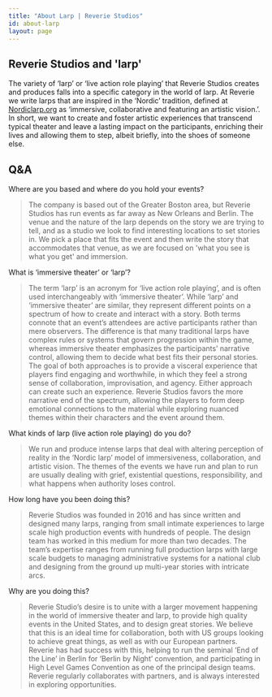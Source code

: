 ```yaml
---
title: "About Larp | Reverie Studios"
id: about-larp
layout: page
---
```


## Reverie Studios and 'larp'

The variety of ‘larp’ or ‘live action role playing’ that Reverie Studios creates and produces falls into a specific category in the world of larp. At Reverie we write larps that are inspired in the ‘Nordic’ tradition, defined at [Nordiclarp.org][nordic] as ‘immersive, collaborative and featuring an artistic vision.’. In short, we want to create and foster artistic experiences that transcend typical theater and leave a lasting impact on the participants, enriching their lives and allowing them to step, albeit briefly, into the shoes of someone else.

## Q&A

Where are you based and where do you hold your events?

> The company is based out of the Greater Boston area, but Reverie Studios has run events as far away as New Orleans and Berlin. The venue and the nature of the larp depends on the story we are trying to tell, and as a studio we look to find interesting locations to set stories in. We pick a place that fits the event and then write the story that accommodates that venue, as we are focused on 'what you see is what you get' and immersion.

What is ‘immersive theater’ or ‘larp’?

> The term ‘larp’ is an acronym for ‘live action role playing’, and is often used interchangeably with ‘immersive  theater’. While ‘larp’ and ‘immersive theater’ are similar, they represent different points on a spectrum of how to create and interact with a story. Both terms connote that an event’s attendees are active participants rather than mere observers. The difference is that many traditional larps have complex rules or systems that govern progression within the game, whereas immersive theater emphasizes the participants’ narrative control, allowing them to decide what best fits their personal stories. The goal of both approaches is to provide a visceral experience that players find engaging and worthwhile, in which they feel a strong sense of collaboration, improvisation, and agency. Either approach can create such an experience. Reverie Studios favors the more narrative end of the spectrum, allowing the players to form deep emotional connections to the material while exploring nuanced themes within their characters and the event around them.

What kinds of larp (live action role playing) do you do?

> We run and produce intense larps that deal with altering perception of reality in the ‘Nordic larp’ model of immersiveness, collaboration, and artistic vision. The themes of the events we have run and plan to run are usually dealing with grief, existential questions, responsibility, and what happens when authority loses control.

How long have you been doing this?

> Reverie Studios was founded in 2016 and has since written and designed many larps, ranging from small intimate experiences to large scale high production events with hundreds of people. The design team has worked in this medium for more than two decades. The team’s expertise ranges from running full production larps with large scale budgets to managing administrative systems for a national club and designing from the ground up multi-year stories with intricate arcs.

Why are you doing this?

> Reverie Studio’s desire is to unite with a larger movement happening in the world of immersive theater and larp, to provide high quality events in the United States, and to design great stories.  We believe that this is an ideal time for collaboration, both with US groups looking to achieve great things, as well as with our European partners. Reverie has had success with this, helping to run the seminal ‘End of the Line’ in Berlin for ‘Berlin by Night’ convention, and participating in High Level Games Convention as one of the principal design teams. Reverie regularly collaborates with partners, and is always interested in exploring opportunities.


[nordic]: https://nordiclarp.org/what-is-nordic-larp/
